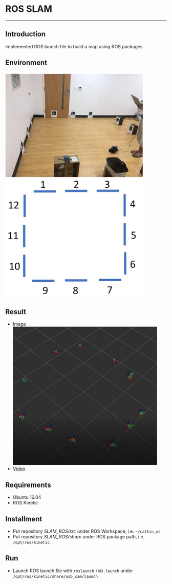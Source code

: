 # **ROS SLAM** #
- - -
## **Introduction** ##
Implemented ROS launch file to build a map using ROS packages

## **Environment** ##
![Alt text](img/Environment1.jpg)
![Alt text](img/Environment2.JPG)

## **Result** ##
* Image
![Alt text](img/Result1.jpg)  
* [Video](https://youtu.be/bA_MkM1NLRY)

## **Requirements** ##
* Ubuntu 16.04
* ROS Kinetic

## **Installment** ##
* Put repository *SLAM_ROS/src* under ROS Workspace, i.e. ```~/catkin_ws```
* Put repository *SLAM_ROS/share* under ROS package path, i.e. ```/opt/ros/kinetic```

## **Run** ##
* Launch ROS launch file with ```roslaunch HW3.launch``` under ```/opt/ros/kinetic/share/usb_cam/launch```